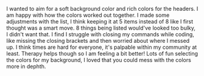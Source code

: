 I wanted to aim for a soft background color and rich colors for the headers. I am happy with how the colors worked out together. I made some adjustments with the list, I think keeping it at 5 items instead of 8 like I first thought was a smart move. 8 things being listed would've looked too bulky, I didn't want that. I find I struggle with closing my commands while coding, like missing the closing brackets and then worried about where I messed up. I think times are hard for everyone, it's palpable within my community at least. Therapy helps though so I am feeling a bit better! Lots of fun selecting the colors for my background, I loved that you could mess with the colors more in dephth.